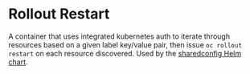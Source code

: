 # Rollout Restart

A container that uses integrated kubernetes auth to iterate through resources based on a given label key/value pair, then issue `oc rollout restart` on each resource discovered. Used by the [sharedconfig Helm chart](../sharedconfig).
